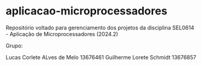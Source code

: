 # aplicacao-microprocessadores

Repositório voltado para gerenciamento dos projetos da disciplina SEL0614 - Aplicação de Microprocessadores (2024.2)

Grupo:

Lucas Corlete ALves de Melo  13676461
Guilherme Lorete Schmidt  13676857
